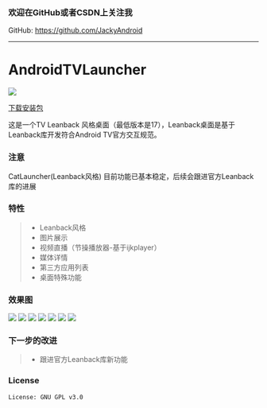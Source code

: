 ### 欢迎在GitHub或者CSDN上关注我

GitHub: https://github.com/JackyAndroid

---
# AndroidTVLauncher

![](https://github.com/JackyAndroid/AndroidTVLauncher/blob/master/Cat/src/main/res/mipmap-xxhdpi/ic_launcher.jpg)

[下载安装包](https://fir.im/3yhj)

这是一个TV Leanback 风格桌面（最低版本是17），Leanback桌面是基于Leanback库开发符合Android TV官方交互规范。

### 注意
CatLauncher(Leanback风格) 目前功能已基本稳定，后续会跟进官方Leanback库的进展

### 特性
> * Leanback风格
> * 图片展示
> * 视频直播（节操播放器-基于ijkplayer）
> * 媒体详情
> * 第三方应用列表
> * 桌面特殊功能

### 效果图
![][image-2]
![][image-3]
![][image-4]
![][image-5]
![][image-6]
![][image-7]
![][image-8]

### 下一步的改进
> * 跟进官方Leanback库新功能

### License

	License: GNU GPL v3.0

[image-1]:	https://github.com/JackyAndroid/AndroidTVLauncher/blob/master/CatLauncher/src/main/res/mipmap-xxhdpi/ic_launcher.jpg
[image-2]:	https://github.com/JackyAndroid/AndroidTVLauncher/blob/master/screenshots/design_sketch1.png
[image-3]:	https://github.com/JackyAndroid/AndroidTVLauncher/blob/master/screenshots/design_sketch2.png
[image-4]:	https://github.com/JackyAndroid/AndroidTVLauncher/blob/master/screenshots/design_sketch3.png
[image-5]:	https://github.com/JackyAndroid/AndroidTVLauncher/blob/master/screenshots/design_sketch4.png
[image-6]:	https://github.com/JackyAndroid/AndroidTVLauncher/blob/master/screenshots/design_sketch5.png
[image-7]:	https://github.com/JackyAndroid/AndroidTVLauncher/blob/master/screenshots/design_sketch6.png
[image-8]:	https://github.com/JackyAndroid/AndroidTVLauncher/blob/master/screenshots/design_sketch7.png
